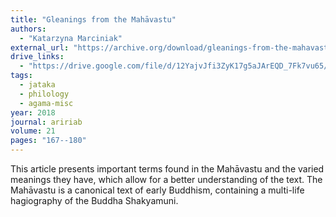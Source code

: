 ```yaml
---
title: "Gleanings from the Mahāvastu"
authors:
  - "Katarzyna Marciniak"
external_url: "https://archive.org/download/gleanings-from-the-mahavastu-marciniak/Gleanings%20from%20the%20Mahavastu%20-%20Marciniak.pdf"
drive_links:
  - "https://drive.google.com/file/d/12YajvJfi3ZyK17g5aJArEQD_7Fk7vu65/view?usp=drivesdk"
tags:
  - jataka
  - philology
  - agama-misc
year: 2018
journal: aririab
volume: 21
pages: "167--180"
---
```


This article presents important terms found in the Mahāvastu and the varied meanings they have, which allow for a better understanding of the text. The Mahāvastu is a canonical text of early Buddhism, containing a multi-life hagiography of the Buddha Shakyamuni.
